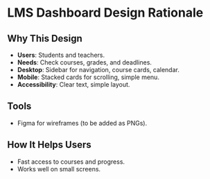 # LMS Dashboard Design Rationale

## Why This Design
- **Users**: Students and teachers.
- **Needs**: Check courses, grades, and deadlines.
- **Desktop**: Sidebar for navigation, course cards, calendar.
- **Mobile**: Stacked cards for scrolling, simple menu.
- **Accessibility**: Clear text, simple layout.

## Tools
- Figma for wireframes (to be added as PNGs).

## How It Helps Users
- Fast access to courses and progress.
- Works well on small screens.
